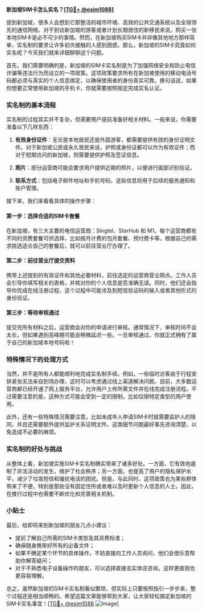 **新加坡SIM卡怎么实名？[[TG💪+ @esim1088](https://t.me/s/esim1088)]**

提到新加坡，很多人会想到它那整洁的城市环境、高效的公共交通系统以及全球领先的通信网络。对于到访新加坡的游客或者计划长期居住的新移民来说，购买一张本地SIM卡是必不可少的事情。然而，在新加坡购买SIM卡并非像其他地方那样简单，实名制的要求让许多初次接触的人感到困惑。那么，新加坡的SIM卡究竟如何实名呢？今天我们就来详细聊聊这个问题。

首先，我们需要明确的是，新加坡的SIM卡实名制是为了加强网络安全和防止电信诈骗等违法行为而设立的一项政策。这项政策要求所有在新加坡使用的移动电话号码都必须与真实的个人信息绑定，以确保使用者的身份真实可靠。换句话说，如果你想要正常使用新加坡的手机卡，你就需要按照规定完成实名认证。

### 实名制的基本流程

实名制的过程其实并不复杂，但需要用户提前准备好相关材料。一般来说，你需要准备以下几样东西：

1. **有效身份证件**：无论是本地居民还是外国游客，都需要提供有效的身份证明文件。对于新加坡公民或永久居民来说，护照或身份证都可以作为有效证件；而对于短期访问的新加坡，则需要提供护照及签证信息。
   
2. **照片**：部分运营商可能会要求用户提供近期的照片，以便进行面部识别验证。

3. **联系方式**：包括电子邮件地址和手机号码，这些信息将用于后续的服务通知和账户管理。

接下来，我们来看看具体的操作步骤：

#### 第一步：选择合适的SIM卡套餐
在新加坡，有三大主要的电信运营商：Singtel、StarHub 和 M1。每个运营商都有不同的资费套餐可供选择，比如按月计费的包月套餐、预付费卡等。根据自己的需求挑选适合自己的套餐后，就可以前往营业厅办理了。

#### 第二步：前往营业厅提交资料
携带上述提到的有效证件和其他必要材料，前往选定的运营商营业网点。工作人员会引导你填写相关的表格，并核对你的个人信息是否准确无误。同时，他们还会指导你完成在线注册过程，这个过程中可能涉及到短信验证码的输入或者其他形式的身份验证。

#### 第三步：等待审核通过
提交完所有材料之后，运营商会对你的申请进行审核。通常情况下，审核时间不会太长，但如果遇到高峰期可能会稍微延迟一些。一旦审核通过，你就正式拥有了属于自己的新加坡本地号码啦！

### 特殊情况下的处理方式

当然，并不是所有人都能顺利地完成实名制手续。例如，一些临时访客由于行程安排紧张无法亲自到场办理，这时可以考虑通过线上渠道解决问题。目前，大多数运营商都已经开通了网上服务平台，允许用户上传所需文件并在线完成注册流程。不过需要注意的是，这种方式可能会受到一定的限制，比如仅限特定类型的用户使用。

此外，还有一些特殊情况需要注意，比如未成年人申请SIM卡时就需要监护人的陪同，并且还需要额外提供监护关系证明文件。这类细节问题最好事先咨询清楚，以免造成不必要的麻烦。

### 实名制的好处与挑战

从整体上看，新加坡实施SIM卡实名制确实带来了诸多好处。一方面，它有效地遏制了非法活动的发生，维护了社会秩序；另一方面，也提高了用户的隐私保护水平，减少了垃圾短信和骚扰电话的困扰。但是，与此同时，这项政策也为某些群体带来了不便，特别是那些没有固定住所或者难以及时更新个人信息的人士。因此，在推行过程中也需要不断优化和完善相关机制。

### 小贴士

最后，给即将来到新加坡的朋友几点小建议：
- 提前了解自己所需的SIM卡类型及其资费标准；
- 确保随身携带好所有的必备文件；
- 如果不确定某个环节的具体操作，不妨直接向工作人员询问，他们会很乐意帮助你解答疑问；
- 对于不熟悉电子设备操作的朋友，可以选择直接去实体店咨询，这样更直观也更容易理解。

总之，虽然新加坡的SIM卡实名制看似繁琐，但实际上只要按照指引一步步来，整个过程还是相当顺畅的。希望这篇文章能够帮到大家，让大家轻松搞定新加坡的SIM卡实名事宜！[[TG💪+ @esim1088](https://t.me/s/esim1088) ![Image](https://i.postimg.cc/4NQfJmqS/Snipaste-2025-05-13-00-14-12.png)]